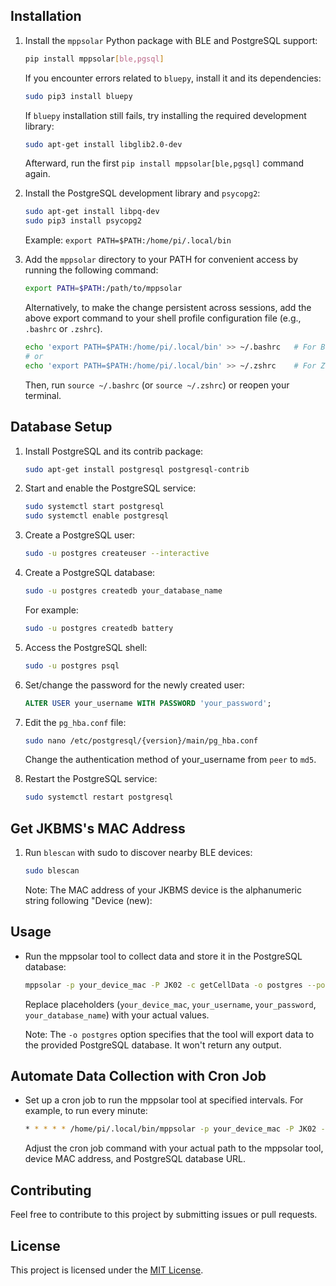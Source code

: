 ## Installation

1. Install the `mppsolar` Python package with BLE and PostgreSQL support:

    ```bash
    pip install mppsolar[ble,pgsql]
    ```

    If you encounter errors related to `bluepy`, install it and its dependencies:

    ```bash
    sudo pip3 install bluepy
    ```

    If `bluepy` installation still fails, try installing the required development library:

    ```bash
    sudo apt-get install libglib2.0-dev
    ```

    Afterward, run the first `pip install mppsolar[ble,pgsql]` command again.

2. Install the PostgreSQL development library and `psycopg2`:

    ```bash
    sudo apt-get install libpq-dev
    sudo pip3 install psycopg2
    ```
    Example: `export PATH=$PATH:/home/pi/.local/bin`

3. Add the `mppsolar` directory to your PATH for convenient access by running the following command:

    ```bash
    export PATH=$PATH:/path/to/mppsolar
    ```

    Alternatively, to make the change persistent across sessions, add the above export command to your shell profile configuration file (e.g., `.bashrc` or `.zshrc`).

    ```bash
    echo 'export PATH=$PATH:/home/pi/.local/bin' >> ~/.bashrc   # For Bash
    # or
    echo 'export PATH=$PATH:/home/pi/.local/bin' >> ~/.zshrc    # For Zsh
    ```

    Then, run `source ~/.bashrc` (or `source ~/.zshrc`) or reopen your terminal.

## Database Setup

1. Install PostgreSQL and its contrib package:

    ```bash
    sudo apt-get install postgresql postgresql-contrib
    ```

2. Start and enable the PostgreSQL service:

    ```bash
    sudo systemctl start postgresql
    sudo systemctl enable postgresql
    ```

3. Create a PostgreSQL user:

    ```bash
    sudo -u postgres createuser --interactive
    ```

4. Create a PostgreSQL database:

    ```bash
    sudo -u postgres createdb your_database_name
    ```

    For example:

    ```bash
    sudo -u postgres createdb battery
    ```

5. Access the PostgreSQL shell:

    ```bash
    sudo -u postgres psql
    ```

6. Set/change the password for the newly created user:

    ```sql
    ALTER USER your_username WITH PASSWORD 'your_password';
    ```

7. Edit the `pg_hba.conf` file:

    ```bash
    sudo nano /etc/postgresql/{version}/main/pg_hba.conf
    ```

    Change the authentication method of your_username from `peer` to `md5`.

8. Restart the PostgreSQL service:

    ```bash
    sudo systemctl restart postgresql
    ```
## Get JKBMS's MAC Address

1. Run `blescan` with sudo to discover nearby BLE devices:

    ```bash
    sudo blescan
    ```
    Note: The MAC address of your JKBMS device is the alphanumeric string following "Device (new):

## Usage

- Run the mppsolar tool to collect data and store it in the PostgreSQL database:

    ```bash
    mppsolar -p your_device_mac -P JK02 -c getCellData -o postgres --postgres_url postgresql://your_username:your_password@localhost:5432/your_database_name
    ```

    Replace placeholders (`your_device_mac`, `your_username`, `your_password`, `your_database_name`) with your actual values.

    Note: The `-o postgres` option specifies that the tool will export data to the provided PostgreSQL database. It won't return any output.

## Automate Data Collection with Cron Job

- Set up a cron job to run the mppsolar tool at specified intervals. For example, to run every minute:

    ```bash
    * * * * * /home/pi/.local/bin/mppsolar -p your_device_mac -P JK02 -c getCellData -o postgres --postgres_url postgresql://your_username:your_password@localhost:5432/your_database_name
    ```

    Adjust the cron job command with your actual path to the mppsolar tool, device MAC address, and PostgreSQL database URL.

## Contributing

Feel free to contribute to this project by submitting issues or pull requests.

## License

This project is licensed under the [MIT License](LICENSE).
